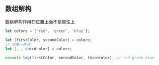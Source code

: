 
## 数组解构
数组解构作用在位置上而不是属性上

```js
let colors = ['red', 'green', 'blue'];

let [firstColor, secondColor] = colors;
// 忽略一些项
let [, , thirdcolor] = colors;

console.log(firstColor, secondColor, thirdcolor); // red green blue
````